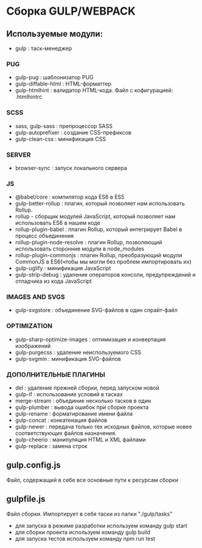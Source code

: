 # Сборка GULP/WEBPACK

## Используемые модули:

- gulp : таск-менеджер

### PUG

- gulp-pug : шаблонизатор PUG
- gulp-diffable-html : HTML-форматтер
- gulp-htmlhint : валидатор HTML-кода. Файл с кофигурацией: .htmlhintrc

### SCSS

- sass, gulp-sass : препроцессор SASS
- gulp-autoprefixer : создание CSS-префиксов
- gulp-clean-css : минификация CSS

### SERVER

- browser-sync : запуск локального сервера

### JS

- @babel/core : компилятор кода ES6 в ES5
- gulp-better-rollup : плагин, который позволяет нам использовать Rollup.
- rollup - сборщик модулей JavaScript, который позволяет нам использовать ES6 в нашем коде
- rollup-plugin-babel : плагин Rollup, который интегрирует Babel в процесс объединения
- rollup-plugin-node-resolve : плагин Rollup, позволяющий использовать сторонние модули в node_modules
- rollup-plugin-commonjs : плагин Rollup, преобразующий модули CommonJS в ES6(чтобы мы могли без проблем импортировать их)
- gulp-uglify : минификация JavaScript
- gulp-strip-debug : удаление операторов консоли, предупреждений и отладчика из кода JavaScript

### IMAGES AND SVGS

- gulp-svgstore : объединение SVG-файлов в один спрайт-файл

### OPTIMIZATION

- gulp-sharp-optimize-images : оптимизация и конвертация изображений
- gulp-purgecss : удаление неиспользуемого CSS
- gulp-svgmin : минификация SVG-файлов

### ДОПОЛНИТЕЛЬНЫЕ ПЛАГИНЫ

- del : удаление прежней сборки, перед запуском новой
- gulp-if : использование условий в тасках
- merge-stream : объединие несколько тасков в один
- gulp-plumber : вывода ошибок при сборке проекта
- gulp-rename : форматирование имени файла
- gulp-concat : конкатенация файлов
- gulp-newer : передача только тех исходных файлов, которые новее соответствующих файлов назначения.
- gulp-cheerio : манипуляция HTML и XML файлами
- gulp-replace : замена строк

## gulp.config.js

Файл, содержащий в себе все основные пути к ресурсам сборки

## gulpfile.js

Файл сборки. Импортирует в себя таски из папки "./gulp/tasks"

- для запуска в режиме разработки используем команду gulp start
- для сборки проекта используем команду gulp build
- для запуска тестов используем команду npm run test
